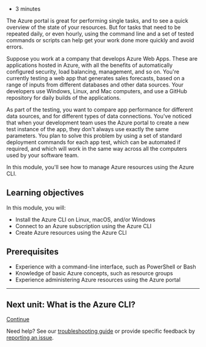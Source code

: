 -   3 minutes

The Azure portal is great for performing single tasks, and to see a
quick overview of the state of your resources. But for tasks that need
to be repeated daily, or even hourly, using the command line and a set
of tested commands or scripts can help get your work done more quickly
and avoid errors.

Suppose you work at a company that develops Azure Web Apps. These are
applications hosted in Azure, with all the benefits of automatically
configured security, load balancing, management, and so on. You're
currently testing a web app that generates sales forecasts, based on a
range of inputs from different databases and other data sources. Your
developers use Windows, Linux, and Mac computers, and use a GitHub
repository for daily builds of the applications.

As part of the testing, you want to compare app performance for
different data sources, and for different types of data connections.
You've noticed that when your development team uses the Azure portal to
create a new test instance of the app, they don't always use exactly the
same parameters. You plan to solve this problem by using a set of
standard deployment commands for each app test, which can be automated
if required, and which will work in the same way across all the
computers used by your software team.

In this module, you'll see how to manage Azure resources using the Azure
CLI.

## Learning objectives

In this module, you will:

-   Install the Azure CLI on Linux, macOS, and/or Windows
-   Connect to an Azure subscription using the Azure CLI
-   Create Azure resources using the Azure CLI

## Prerequisites

-   Experience with a command-line interface, such as PowerShell or Bash
-   Knowledge of basic Azure concepts, such as resource groups
-   Experience administering Azure resources using the Azure portal

------------------------------------------------------------------------

## Next unit: What is the Azure CLI?

[Continue](https://docs.microsoft.com/en-us/learn/modules/control-azure-services-with-cli/2-what-is-the-azure-cli/)

Need help? See our [troubleshooting
guide](https://docs.microsoft.com/en-us/learn/support/troubleshooting?uid=learn.control-azure-services-with-cli.1-introduction&documentId=7a60f3c3-3b7e-ad94-0dcd-299073db8972&versionIndependentDocumentId=4255f283-5803-e011-4ace-b352e4d96f12&contentPath=%2FMicrosoftDocs%2Flearn-pr%2Fblob%2Flive%2Flearn-pr%2Fazure%2Fcontrol-azure-services-with-cli%2F1-introduction.yml&url=https%3A%2F%2Fdocs.microsoft.com%2Fen-us%2Flearn%2Fmodules%2Fcontrol-azure-services-with-cli%2F1-introduction&author=dbradish)
or provide specific feedback by [reporting an
issue](https://docs.microsoft.com/en-us/learn/support/troubleshooting?uid=learn.control-azure-services-with-cli.1-introduction&documentId=7a60f3c3-3b7e-ad94-0dcd-299073db8972&versionIndependentDocumentId=4255f283-5803-e011-4ace-b352e4d96f12&contentPath=%2FMicrosoftDocs%2Flearn-pr%2Fblob%2Flive%2Flearn-pr%2Fazure%2Fcontrol-azure-services-with-cli%2F1-introduction.yml&url=https%3A%2F%2Fdocs.microsoft.com%2Fen-us%2Flearn%2Fmodules%2Fcontrol-azure-services-with-cli%2F1-introduction&author=dbradish#report-feedback).
